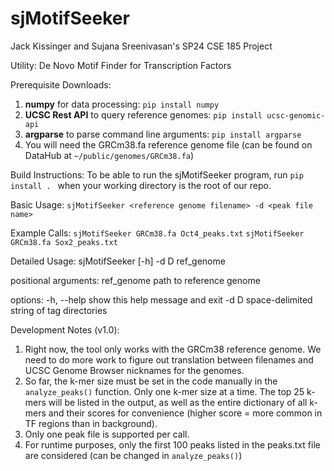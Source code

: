 # sjMotifSeeker
Jack Kissinger and Sujana Sreenivasan's SP24 CSE 185 Project

Utility: De Novo Motif Finder for Transcription Factors

Prerequisite Downloads: 
1. **numpy** for data processing: ```pip install numpy```
2. **UCSC Rest API** to query reference genomes: ```pip install ucsc-genomic-api```
3. **argparse** to parse command line arguments: ```pip install argparse```
4. You will need the GRCm38.fa reference genome file (can be found on DataHub at
```~/public/genomes/GRCm38.fa```)

Build Instructions:
To be able to run the sjMotifSeeker program, run ```pip install . ``` when your
working directory is the root of our repo.

Basic Usage:
```sjMotifSeeker <reference genome filename> -d <peak file name>```

Example Calls:
```sjMotifSeeker GRCm38.fa Oct4_peaks.txt```
```sjMotifSeeker GRCm38.fa Sox2_peaks.txt```

Detailed Usage:
sjMotifSeeker [-h] -d D ref_genome

positional arguments:
  ref_genome  path to reference genome

options:
  -h, --help  show this help message and exit
  -d D        space-delimited string of tag directories

Development Notes (v1.0):
1. Right now, the tool only works with the GRCm38 reference genome. We need to do more work to figure out translation between filenames and UCSC Genome Browser nicknames for the genomes.
2. So far, the k-mer size must be set in the code manually in the ```analyze_peaks()``` function. Only one k-mer size at a time. The top 25 k-mers will be listed in the output, as well as the entire dictionary of all k-mers and their scores for convenience (higher score = more common in TF regions than in background).
3. Only one peak file is supported per call.
4. For runtime purposes, only the first 100 peaks listed in the peaks.txt file are considered (can be changed in ```analyze_peaks()```)